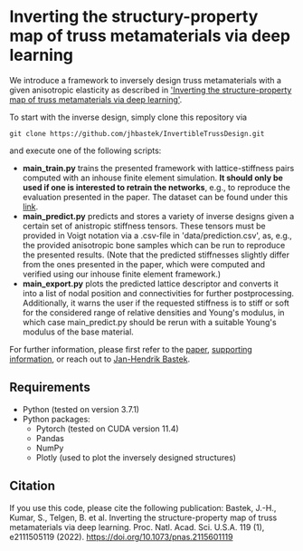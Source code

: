 # Inverting the structury-property map of truss metamaterials via deep learning

We introduce a framework to inversely design truss metamaterials with a given anisotropic elasticity as described in ['Inverting the structure-property map of truss metamaterials via deep learning'](https://www.pnas.org/content/119/1/e2111505119).

To start with the inverse design, simply clone this repository via
```
git clone https://github.com/jhbastek/InvertibleTrussDesign.git
```
and execute one of the following scripts:

- **main_train.py** trains the presented framework with lattice-stiffness pairs computed with an inhouse finite element simulation. **It should only be used if one is interested to retrain the networks**, e.g., to reproduce the evaluation presented in the paper. The dataset can be found under this [link](https://www.research-collection.ethz.ch/handle/20.500.11850/520254).
- **main_predict.py** predicts and stores a variety of inverse designs given a certain set of anistropic stiffness tensors. These tensors must be provided in Voigt notation via a .csv-file in 'data/prediction.csv', as, e.g., the provided anisotropic bone samples which can be run to reproduce the presented results. (Note that the predicted stiffnesses slightly differ from the ones presented in the paper, which were computed and verified using our inhouse finite element framework.)
- **main_export.py** plots the predicted lattice descriptor and converts it into a list of nodal position and connectivities for further postprocessing. Additionally, it warns the user if the requested stiffness is to stiff or soft for the considered range of relative densities and Young's modulus, in which case main_predict.py should be rerun with a suitable Young's modulus of the base material.

For further information, please first refer to the [paper](https://www.pnas.org/content/119/1/e2111505119), [supporting information](https://www.pnas.org/content/pnas/suppl/2021/12/30/2111505119.DCSupplemental/pnas.2111505119.sapp.pdf), or reach out to [Jan-Hendrik Bastek](mailto:jbastek@ethz.ch).

## Requirements

- Python (tested on version  3.7.1)
- Python packages:
  - Pytorch (tested on CUDA version 11.4)
  - Pandas
  - NumPy
  - Plotly (used to plot the inversely designed structures)

## Citation

If you use this code, please cite the following publication: Bastek, J.-H., Kumar, S., Telgen, B. et al. Inverting the structure-property map of truss metamaterials via deep learning. Proc. Natl. Acad. Sci. U.S.A. 119 (1), e2111505119 (2022). https://doi.org/10.1073/pnas.2115601119
